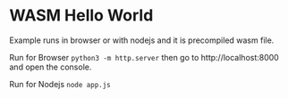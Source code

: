 # WASM Hello World

Example runs in browser or with nodejs and it is precompiled wasm file.

Run for Browser `python3 -m http.server` then go to http://localhost:8000 and open the console.

Run for Nodejs `node app.js`

